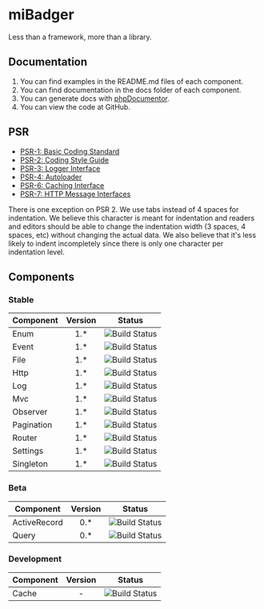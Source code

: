 # miBadger

Less than a framework, more than a library.

## Documentation

1. You can find examples in the README.md files of each component.
2. You can find documentation in the docs folder of each component.
3. You can generate docs with [phpDocumentor](https://www.phpdoc.org).
4. You can view the code at GitHub.

## PSR

- [PSR-1: Basic Coding Standard](http://www.php-fig.org/psr/psr-1/)
- [PSR-2: Coding Style Guide](http://www.php-fig.org/psr/psr-2/)
- [PSR-3: Logger Interface](http://www.php-fig.org/psr/psr-3/)
- [PSR-4: Autoloader](http://www.php-fig.org/psr/psr-4/)
- [PSR-6: Caching Interface](http://www.php-fig.org/psr/psr-6/)
- [PSR-7: HTTP Message Interfaces](http://www.php-fig.org/psr/psr-7/)

There is one exception on PSR 2. We use tabs instead of 4 spaces for indentation. We believe this character is meant for indentation and readers and editors should be able to change the indentation width (3 spaces, 4 spaces, etc) without changing the actual data. We also believe that it's less likely to indent incompletely since there is only one character per indentation level.

## Components

### Stable

| Component    | Version | Status                                                                                  |
| ------------ |:-------:|:---------------------------------------------------------------------------------------:|
| Enum         | 1.*     | ![Build Status](https://travis-ci.org/miBadger/miBadger.Enum.svg?branch=master)         |
| Event        | 1.*     | ![Build Status](https://travis-ci.org/miBadger/miBadger.Event.svg?branch=master)        |
| File         | 1.*     | ![Build Status](https://travis-ci.org/miBadger/miBadger.File.svg?branch=master)         |
| Http         | 1.*     | ![Build Status](https://travis-ci.org/miBadger/miBadger.Http.svg?branch=master)         |
| Log          | 1.*     | ![Build Status](https://travis-ci.org/miBadger/miBadger.Log.svg?branch=master)          |
| Mvc          | 1.*     | ![Build Status](https://travis-ci.org/miBadger/miBadger.Mvc.svg?branch=master)          |
| Observer     | 1.*     | ![Build Status](https://travis-ci.org/miBadger/miBadger.Observer.svg?branch=master)     |
| Pagination   | 1.*     | ![Build Status](https://travis-ci.org/miBadger/miBadger.Pagination.svg?branch=master)   |
| Router       | 1.*     | ![Build Status](https://travis-ci.org/miBadger/miBadger.Router.svg?branch=master)       |
| Settings     | 1.*     | ![Build Status](https://travis-ci.org/miBadger/miBadger.Settings.svg?branch=master)     |
| Singleton    | 1.*     | ![Build Status](https://travis-ci.org/miBadger/miBadger.Singleton.svg?branch=master)    |

### Beta

| Component    | Version | Status                                                                                  |
| ------------ |:-------:|:---------------------------------------------------------------------------------------:|
| ActiveRecord | 0.*     | ![Build Status](https://travis-ci.org/miBadger/miBadger.ActiveRecord.svg?branch=master) |
| Query        | 0.*     | ![Build Status](https://travis-ci.org/miBadger/miBadger.Query.svg?branch=master)        |

### Development

| Component    | Version | Status                                                                                  |
| ------------ |:-------:|:---------------------------------------------------------------------------------------:|
| Cache        | -       | ![Build Status](https://travis-ci.org/miBadger/miBadger.Cache.svg?branch=master)        |
